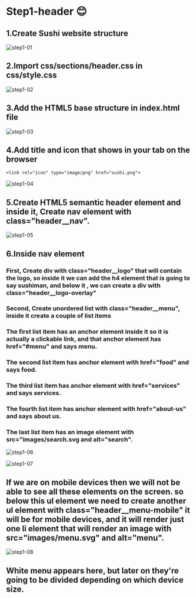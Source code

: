 # Step1-header 😊
## 1.Create Sushi website structure
![step1-01](https://github.com/fatmakhaledosman/Sushi-Themed-Website-step-by-step/blob/main/Step1-header/images-readme-file/img1-01.png)

## 2.Import css/sections/header.css in css/style.css
![step1-02](https://github.com/fatmakhaledosman/Sushi-Themed-Website-step-by-step/blob/main/Step1-header/images-readme-file/img1-02.png)

## 3.Add the HTML5 base structure in index.html file
![step1-03](https://github.com/fatmakhaledosman/Sushi-Themed-Website-step-by-step/blob/main/Step1-header/images-readme-file/img1-03.png)

## 4.Add title and icon that shows in your tab on the browser
```
<link rel="icon" type="image/png" href="sushi.png">
```
![step1-04](https://github.com/fatmakhaledosman/Sushi-Themed-Website-step-by-step/blob/main/Step1-header/images-readme-file/img1-04.png)

## 5.Create HTML5 semantic header element and inside it, Create nav element with class="header__nav".
![step1-05]()

## 6.Inside nav element
### First, Create div with class="header__logo" that will contain the logo, so inside it we can add the h4 element that is going to say sushiman, and below it , we can create a div with class="header__logo-overlay"
### Second, Create unordered list with class="header__menu", inside it create a couple of list items
### The first list item has an anchor element inside it so it is actually a clickable link, and that anchor element has href="#menu" and says menu.
### The second list item has anchor element with href="food" and says food.
### The third list item has anchor element with href="services" and says services.
### The fourth list item has anchor element with href="about-us" and says about us.
### The last list item has an image element with src="images/search.svg and alt="search".
![step1-06]()

![step1-07]()

## If we are on mobile devices then we will not be able to see all these elements on the screen. so below this ul element we need to create another ul element with class="header__menu-mobile" it will be for mobile devices, and it will render just one li element that will render an image with src="images/menu.svg" and alt="menu".

![step1-08]()
## White menu appears here, but later on they're going to be divided depending on which device size.

